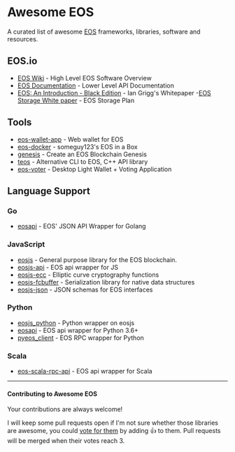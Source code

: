 # Awesome EOS
A curated list of awesome [EOS](https://github.com/EOSIO/eos) frameworks, libraries, software and resources.

## EOS.io
- [EOS Wiki](https://github.com/EOSIO/eos/wiki) - High Level EOS Software Overview
- [EOS Documentation](https://eosio.github.io/eos/) - Lower Level API Documentation
- [EOS: An Introduction - Black Edition](http://iang.org/papers/EOS_An_Introduction-BLACK-EDITION.pdf) - Ian Grigg's Whitepaper
-[EOS Storage White paper](https://github.com/EOSIO/Documentation/raw/master/EOS.IO%20Storage.pdf) - EOS Storage Plan

## Tools
- [eos-wallet-app](https://github.com/EOSIO/eos-wallet-app) - Web wallet for EOS
- [eos-docker](https://github.com/Someguy123/eos-docker) - someguy123's EOS in a Box
- [genesis](https://github.com/EOSIO/genesis) - Create an EOS Blockchain Genesis
- [teos](https://github.com/tokenika/teos) - Alternative CLI to EOS, C++ API library
- [eos-voter](https://github.com/greymass/eos-voter) - Desktop Light Wallet + Voting Application

## Language Support

### Go
- [eosapi](https://github.com/abourget/eosapi) - EOS' JSON API Wrapper for Golang

### JavaScript
- [eosjs](https://github.com/EOSIO/eosjs) - General purpose library for the EOS blockchain.
- [eosjs-api](https://github.com/EOSIO/eosjs) - EOS api wrapper for JS
- [eosjs-ecc](https://github.com/EOSIO/eosjs-ecc) - Elliptic curve cryptography functions
- [eosjs-fcbuffer](https://github.com/EOSIO/eosjs-ecc) - Serialization library for native data structures
- [eosjs-json](https://github.com/EOSIO/eosjs-json) - JSON schemas for EOS interfaces

### Python
- [eosjs_python](https://github.com/EvaCoop/eosjs_python) - Python wrapper on eosjs
- [eosapi](https://github.com/Netherdrake/py-eos-api) - EOS api wrapper for Python 3.6+
- [pyeos_client](https://github.com/EvaCoop/pyeos_client) - EOS RPC wrapper for Python

### Scala
- [eos-scala-rpc-api](https://github.com/nsjames/EOS-Scala-RPC-API) - EOS api wrapper for Scala

-----

#### Contributing to Awesome EOS

Your contributions are always welcome!

I will keep some pull requests open if I'm not sure whether those libraries are awesome, you could 
[vote for them](https://github.com/Netherdrake/awesome-eos/pulls) by adding :+1: to them.
Pull requests will be merged when their votes reach 3.
